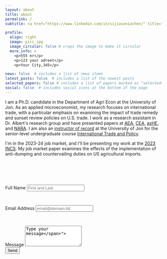 ```yaml
---
layout: about
title: about
permalink: /
subtitle: <a href="https://www.linkedin.com/in/sijiasoniachen/" title="LinkedIn"><i class="fab fa-linkedin"></i></a> | <a href="mailto:sonua@unn.edu">sonua@unn.edu</a>

profile:
  align: right
  image: picc.jpg
  image_circular: false # crops the image to make it circular
  more_info: >
    <p>555 er</p>
    <p>123 your adreet</p>
    <p>Your City,345</p>

news: false  # includes a list of news items
latest_posts: false  # includes a list of the newest posts
selected_papers: false # includes a list of papers marked as "selected={true}"
social: false  # includes social icons at the bottom of the page
---
```


I am a Ph.D. candidate in the Department of Agri Econ at the University of Jon. As an applied microeconomist, my research focuses on international trade, with a particular emphasis on examining the impact of trade remedy and sunset review policies on U.S. trade. I work as a research assistant in Dr. Albert's research group and have presented papers at [AEA](https://www.aaea.org/UserFiles/file/am23-pro-v3-FINAL.pdf), [CEA](https://www.economics.ca/cpages/who-we-are), [asHE](https://ashecon.confex.com/ashecon/2023/meetingapp.cgi/Session/4772), and [NARA](https://web.cvent.com/event/7b55727c-b6dd-40cd-8844-95df17a095d6/summary). I am also an [instructor of record](https://catalog.uconn.edu/directory-of-courses/course/ARE/4476/) at the University of Jon for the senior-level undergraduate course [International Trade and Policy](/rec/teaching/).

I'm in the 2023-24 job market, and I'll be presenting my work at the [2023 INCS](https://iatrc.umn.edu/2023-iatrc-annual-meeting/). My job market paper examines the effects of the implementation of anti-dumping and countervailing duties on US agricultural imports.

<p>&nbsp;</p>

<p>&nbsp;</p>
<div class="contact-form container mt-5">
    <h2 class="mb-4"></h2>
    <form action="https://formspree.io/sijia.chen@uconn.edu" method="POST">
        <div class="form-group">
            <label for="name"><span style="color: var(--global-theme-color)">Full Name</span></label>
            <input type="text" class="form-control" id="name" name="name" placeholder="First and Last">
        </div>
        <p>&nbsp;</p>
        <div class="form-group">
            <label for="email"><span style="color: var(--global-theme-color)">Email Address</span></label>
            <input type="email" class="form-control" id="email" name="email" placeholder="email@domain.tld">
        </div>
        <p>&nbsp;</p>
        <div class="form-group">
            <label for="message"><span style="color: var(--global-theme-color)">Message</span></label>
            <textarea class="form-control" id="message" name="message" rows="4" placeholder="<span style="color: var(--global-theme-color)">Type your message</span>"></textarea>
        </div>
        <button type="submit" class="btn btn-primary">Send</button>
    </form>
</div>